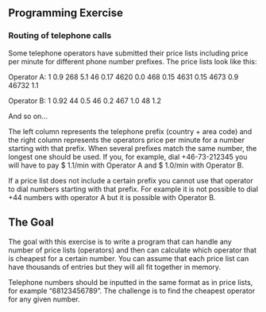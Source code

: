 ## Programming Exercise

### Routing of telephone calls

Some telephone operators have submitted their price lists including price per minute for different phone number prefixes. The price lists look like this:

Operator A:
  1     0.9
  268   5.1 
  46    0.17 
  4620  0.0 
  468   0.15 
  4631  0.15 
  4673  0.9 
  46732 1.1 

Operator B:
  1     0.92 
  44    0.5 
  46    0.2 
  467   1.0 
  48    1.2 

And so on...

The left column represents the telephone prefix (country + area code) and the right column represents the operators price per minute for a number starting with that prefix. When several prefixes match the same number, the longest one should be used. If you, for example, dial +46-73-212345 you will have to pay $ 1.1/min with Operator A and $ 1.0/min with Operator B.

If a price list does not include a certain prefix you cannot use that operator to dial numbers starting with that prefix. For example it is not possible to dial +44 numbers with operator A but it is possible with Operator B.

## The Goal

The goal with this exercise is to write a program that can handle any number of price lists (operators) and then can calculate which operator that is cheapest for a certain number. You can assume that each price list can have thousands of entries but they will all fit together in memory.

Telephone numbers should be inputted in the same format as in price lists, for example “68123456789”. The challenge is to find the cheapest operator for any given number.
